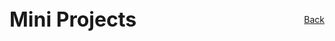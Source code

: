 <div style="display: flex; justify-content: space-between; align-items: center; margin-bottom: 2rem; flex-wrap: wrap;">
  <h1 style="margin: 0; font-size: 2rem;">Mini Projects</h1>
  <a href="/electrical/" class="home-button">Back</a>
</div>